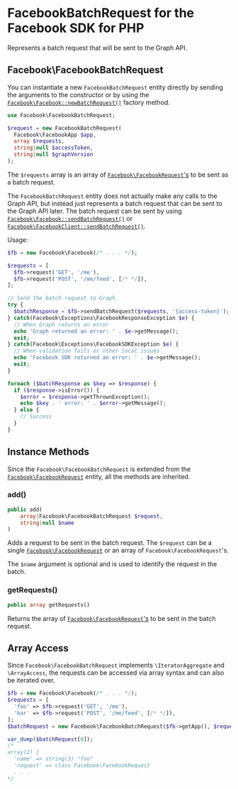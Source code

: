 # FacebookBatchRequest for the Facebook SDK for PHP

Represents a batch request that will be sent to the Graph API.

## Facebook\FacebookBatchRequest

You can instantiate a new `FacebookBatchRequest` entity directly by sending the arguments to the constructor or
by using the [`Facebook\Facebook::newBatchRequest()`](Facebook.md#newBatchRequest) factory method.

```php
use Facebook\FacebookBatchRequest;

$request = new FacebookBatchRequest(
  Facebook\FacebookApp $app,
  array $requests,
  string|null $accessToken,
  string|null $graphVersion
);
```

The `$requests` array is an array of [`Facebook\FacebookRequest`'s](FacebookRequest.md) to be sent as a batch request.

The `FacebookBatchRequest` entity does not actually make any calls to the Graph API, but instead just represents a batch request that can be sent to the Graph API later. The batch request can be sent by using [`Facebook\Facebook::sendBatchRequest()`](Facebook.md#sendbatchrequest) or [`Facebook\FacebookClient::sendBatchRequest()`](FacebookClient.md#sendbatchrequest.md).

Usage:

```php
$fb = new Facebook\Facebook(/* . . . */);

$requests = [
  $fb->request('GET', '/me'),
  $fb->request('POST', '/me/feed', [/* */]),
];

// Send the batch request to Graph
try {
  $batchResponse = $fb->sendBatchRequest($requests, '{access-token}');
} catch(Facebook\Exceptions\FacebookResponseException $e) {
  // When Graph returns an error
  echo 'Graph returned an error: ' . $e->getMessage();
  exit;
} catch(Facebook\Exceptions\FacebookSDKException $e) {
  // When validation fails or other local issues
  echo 'Facebook SDK returned an error: ' . $e->getMessage();
  exit;
}

foreach ($batchResponse as $key => $response) {
  if ($response->isError()) {
    $error = $response->getThrownException();
    echo $key . ' error: ' . $error->getMessage();
  } else {
    // Success
  }
}
```

## Instance Methods

Since the `Facebook\FacebookBatchRequest` is extended from the [`Facebook\FacebookRequest`](FacebookRequest.md) entity, all the methods are inherited.

### add()
```php
public add(
    array|Facebook\FacebookBatchRequest $request,
    string|null $name
)
```
Adds a request to be sent in the batch request. The `$request` can be a single [`Facebook\FacebookRequest`](FacebookRequest.md) or an array of `Facebook\FacebookRequest`'s.

The `$name` argument is optional and is used to identify the request in the batch.

### getRequests()
```php
public array getRequests()
```
Returns the array of [`Facebook\FacebookRequest`'s](FacebookRequest.md) to be sent in the batch request.

## Array Access

Since `Facebook\FacebookBatchRequest` implements `\IteratorAggregate` and `\ArrayAccess`, the requests can be accessed via array syntax and can also be iterated over.

```php
$fb = new Facebook\Facebook(/* . . . */);
$requests = [
  'foo' => $fb->request('GET', '/me'),
  'bar' => $fb->request('POST', '/me/feed', [/* */]),
];
$batchRequest = new Facebook\FacebookBatchRequest($fb->getApp(), $requests, '{access-token}');

var_dump($batchRequest[0]);
/*
array(2) {
  'name' => string(3) "foo"
  'request' => class Facebook\FacebookRequest
  . . .
*/
```
